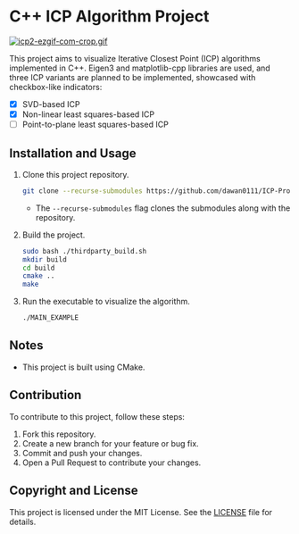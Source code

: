 # C++ ICP Algorithm Project
[![icp2-ezgif-com-crop.gif](https://i.postimg.cc/8CdVKhGx/icp2-ezgif-com-crop.gif)](https://postimg.cc/McG4XfvY)

This project aims to visualize Iterative Closest Point (ICP) algorithms implemented in C++. Eigen3 and matplotlib-cpp libraries are used, and three ICP variants are planned to be implemented, showcased with checkbox-like indicators:

- [x] SVD-based ICP
- [x] Non-linear least squares-based ICP
- [ ] Point-to-plane least squares-based ICP

## Installation and Usage

1. Clone this project repository.
    ```bash
    git clone --recurse-submodules https://github.com/dawan0111/ICP-Project.git
    ```
    - The `--recurse-submodules` flag clones the submodules along with the repository.

2. Build the project.
    ```bash
    sudo bash ./thirdparty_build.sh
    mkdir build
    cd build
    cmake ..
    make
    ```

3. Run the executable to visualize the algorithm.
    ```bash
    ./MAIN_EXAMPLE
    ```

## Notes
- This project is built using CMake.

## Contribution

To contribute to this project, follow these steps:

1. Fork this repository.
2. Create a new branch for your feature or bug fix.
3. Commit and push your changes.
4. Open a Pull Request to contribute your changes.

## Copyright and License

This project is licensed under the MIT License. See the [LICENSE](LICENSE) file for details.